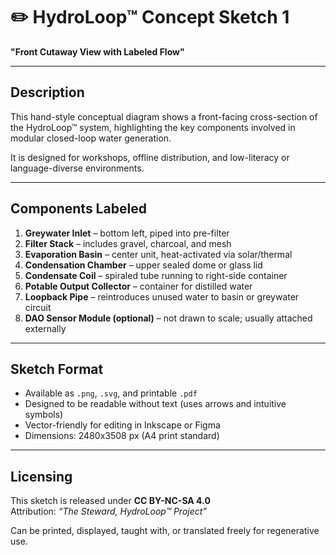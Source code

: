 # ✏️ HydroLoop™ Concept Sketch 1  
**"Front Cutaway View with Labeled Flow"**

---

## Description

This hand-style conceptual diagram shows a front-facing cross-section of the HydroLoop™ system, highlighting the key components involved in modular closed-loop water generation.

It is designed for workshops, offline distribution, and low-literacy or language-diverse environments.

---

## Components Labeled

1. **Greywater Inlet** – bottom left, piped into pre-filter
2. **Filter Stack** – includes gravel, charcoal, and mesh
3. **Evaporation Basin** – center unit, heat-activated via solar/thermal
4. **Condensation Chamber** – upper sealed dome or glass lid
5. **Condensate Coil** – spiraled tube running to right-side container
6. **Potable Output Collector** – container for distilled water
7. **Loopback Pipe** – reintroduces unused water to basin or greywater circuit
8. **DAO Sensor Module (optional)** – not drawn to scale; usually attached externally

---

## Sketch Format

- Available as `.png`, `.svg`, and printable `.pdf`
- Designed to be readable without text (uses arrows and intuitive symbols)
- Vector-friendly for editing in Inkscape or Figma
- Dimensions: 2480x3508 px (A4 print standard)

---

## Licensing

This sketch is released under **CC BY-NC-SA 4.0**  
Attribution: *“The Steward, HydroLoop™ Project”*

Can be printed, displayed, taught with, or translated freely for regenerative use.
